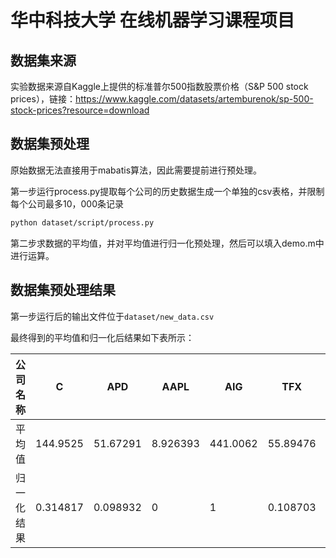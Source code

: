 # 华中科技大学 在线机器学习课程项目

## 数据集来源

实验数据来源自Kaggle上提供的标准普尔500指数股票价格（S&P 500 stock prices），链接：https://www.kaggle.com/datasets/artemburenok/sp-500-stock-prices?resource=download

## 数据集预处理

原始数据无法直接用于mabatis算法，因此需要提前进行预处理。

第一步运行process.py提取每个公司的历史数据生成一个单独的csv表格，并限制每个公司最多10，000条记录

```bash
python dataset/script/process.py
```

第二步求数据的平均值，并对平均值进行归一化预处理，然后可以填入demo.m中进行运算。

## 数据集预处理结果

第一步运行后的输出文件位于`dataset/new_data.csv`

最终得到的平均值和归一化后结果如下表所示：

| 公司名称   | C        | APD      | AAPL     | AIG      | TFX      | PSA      | OXY      | MTB      | NOC      |
| ---------- | -------- | -------- | -------- | -------- | -------- | -------- | -------- | -------- | -------- |
| 平均值     | 144.9525 | 51.67291 | 8.926393 | 441.0062 | 55.89476 | 69.67677 | 34.67978 | 58.39933 | 77.86152 |
| 归一化结果 | 0.314817 | 0.098932 | 0        | 1        | 0.108703 | 0.1406   | 0.059603 | 0.1145   | 0.159543 |

